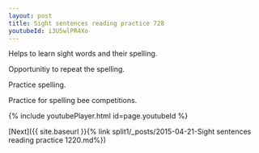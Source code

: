 ```yaml
---
layout: post
title: Sight sentences reading practice 728
youtubeId: i3U5wlPR4Xo
---
```

 
 
Helps to learn sight words and their spelling.

Opportunitiy to repeat the spelling. 

Practice spelling. 
 
Practice for spelling bee competitions. 
 
{% include youtubePlayer.html id=page.youtubeId %}
 
 

[Next]({{ site.baseurl }}{% link  split1/_posts/2015-04-21-Sight sentences reading practice 1220.md%})
 

